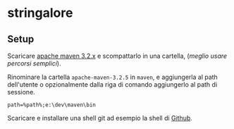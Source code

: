 # stringalore
## Setup
Scaricare [apache maven 3.2.x](https://maven.apache.org/download.cgi?Preferred=ftp://mirror.reverse.net/pub/apache/) e scompattarlo in una cartella, (_meglio usare percorsi semplici_).

Rinominare la cartella `apache-maven-3.2.5` in `maven`, e aggiungerla al path dell'utente o opzionalmente dalla riga di comando aggiungerlo al path di sessione.
```
path=%path%;e:\dev\maven\bin
```

Scaricare e installare una shell git ad esempio la shell di [Github](https://windows.github.com/).
